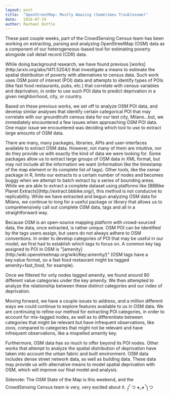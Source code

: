 ```yaml
---
layout: post
title:  "OpenStreetMap: Mostly Amazing (Sometimes Troublesome)"
date:   2016-07-19
author: Rachael Dottle 
---
```



<p/> These past couple weeks, part of the CrowdSensing Census team has been working on extracting, parsing and analyzing OpenStreetMap (OSM) data as a component of our heterogeneous-based tool for estimating poverty alongside call detail record (CDR) data. </p>

<p/>While doing background research, we have found previous [works](http:/arxiv.org/abs/1411.5204/) that investigate a means to estimate the spatial distribution of poverty with alternatives to census data. Such work uses OSM point of interest (POI) data and attempts to identify types of POIs (like fast food restaurants, pubs, etc.) that correlate with census variables and deprivation, in order to use such POI data to predict deprivation in a given neighborhood, city, or country. </p>

<p/> Based on these previous works, we set off to analyze OSM POI data, and develop similar analyses that identify certain categorical POI that may correlate with our groundtruth census data for our test city, Milano...but, we immediately encountered a few issues when approaching OSM POI data. One major issue we encountered was deciding which tool to use to extract large amounts of OSM data. </p>


<p/> There are many, many packages, libraries, APIs and user-interfaces available to extract OSM data. However, not many of them are intuitive, nor do they provide us with exactly the kind of data we were looking for. Some packages allow us to extract large groups of OSM data in XML format, but may not include all the information we want (information like the timestamp of the map element or its complete list of tags). Other tools, like the osmar package in R, limits our extracts to a certain number of nodes and becomes buggy when we attempt to batch extract by a series of bounding areas. While we are able to extract a complete dataset using platforms like [BBBike Planet Extracts](http://extract.bbbike.org/), this method is not conducive to replicability. While we have extracted and begun analyzing OSM data for Milano, we continue to long for a useful package or library that allows us to comprehensively call out complete OSM data, tags and all in a straightforward way. </p>


<p/> Because OSM is an open-source mapping platform with crowd-sourced data, the data, once extracted, is rather unique. OSM POI can be identified by the tags users assign, but users do not always adhere to OSM conventions. In order to develop categories of POI that may be useful in our model, we first had to establish which tags to focus on. A common key tag assigned to POI in OSM is "[amenity](http:/wiki.openstreetmap.org/wiki/Key:amenity/)" (OSM tags have a key:value format, so a fast food restaurant might be tagged amenity=fast_food, for example). </p>

<p/> Once we filtered for only nodes tagged amenity, we found around 80 different value categories under the key amenity. We then attempted to analyze the relationship between these distinct categories and our index of deprivation. </p>


<p/> Moving forward, we have a couple issues to address, and a million different ways we could continue to explore features available to us in OSM data. We are continuing to refine our method for extracting POI categories, in order to account for mis-tagged nodes, as well as to differentiate between categories that might be relevant but have infrequent observations, like zoos, compared to categories that might not be relevant and have infrequent observations, like a mispelled amenity key. 

Furthermore, OSM data has so much to offer beyond its POI nodes. Other works that attempt to analyze the spatial distribution of deprivation have taken into account the urban fabric and built environment. OSM data includes dense street network data, as well as building data. These data may provide us with alternative means to model spatial deprivation with OSM, which will improve our final model and analysis.  

Sidenote: The OSM State of the Map is this weekend, and the CrowdSensing Census team is very, very excited about it. ༼ つ ◕_◕ ༽つ

